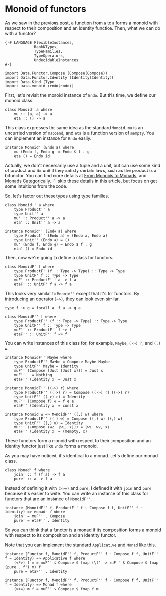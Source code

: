 # Monoid of functors

As we saw in [the previous post](./endo.html), a function from `a` to `a` forms a monoid with respect to their composition and an identity function. Then, what we can do with a functor?

```
{-# LANGUAGE FlexibleInstances,
             RankNTypes,
             TypeFamilies,
             TypeOperators,
             UndecidableInstances
#-}

import Data.Functor.Compose (Compose(Compose))
import Data.Functor.Identity (Identity(Identity))
import Data.Kind (Type)
import Data.Monoid (Endo(Endo))
```

First, let's revisit the monoid instance of `Endo`. But this time, we define our monoid class.

```
class Monoid' a where
    mu :: (a, a) -> a
    eta :: () -> a
```

This class expresses the same idea as the standard `Monoid`. `mu` is an uncurried version of `mappend`, and `eta` is a function version of `mempty`. You can implement an instance for `Endo` easily.

```
instance Monoid' (Endo a) where
    mu (Endo f, Endo g) = Endo $ f . g
    eta () = Endo id
```

Actually, we don't necessarily use a tuple and a unit, but can use some kind of product and its unit if they satisfy certain laws, such as the product is a bifunctor. You can find more details at [From Monoids to Monads](http://blog.sigfpe.com/2008/11/from-monoids-to-monads.html), and [Monads Categorically](https://bartoszmilewski.com/2016/12/27/monads-categorically/). I'll skip these details in this article, but focus on get some intuitions from the code.

So, let's factor out these types using type families.

```
class Monoid'' a where
    type Product'' a
    type Unit'' a
    mu' :: Product'' a -> a
    eta' :: Unit'' a -> a

instance Monoid'' (Endo a) where
    type Product'' (Endo a) = (Endo a, Endo a)
    type Unit'' (Endo a) = ()
    mu' (Endo f, Endo g) = Endo $ f . g
    eta' () = Endo id
```

Then, now we're going to define a class for functors.

```
class MonoidF' f where
    type ProductF' (f :: Type -> Type) :: Type -> Type
    type UnitF' f :: Type -> Type
    muF' :: ProductF' f a -> f a
    etaF' :: UnitF' f a -> f a
```

This looks very similar to `Monoid''` except that it's for functors. By introducing an operator `(~>)`, they can look even similar.

```
type f ~> g = forall a. f a -> g a

class MonoidF'' f where
    type ProductF'' (f :: Type -> Type) :: Type -> Type
    type UnitF'' f :: Type -> Type
    muF'' :: ProductF'' f ~> f
    etaF'' :: UnitF'' f ~> f
```

You can write instances of this class for, for example, `Maybe`, `(->) r`, and `(,) w`.

```
instance MonoidF'' Maybe where
    type ProductF'' Maybe = Compose Maybe Maybe
    type UnitF'' Maybe = Identity
    muF'' (Compose (Just (Just x))) = Just x
    muF'' _ = Nothing
    etaF'' (Identity x) = Just x

instance MonoidF'' ((->) r) where
    type ProductF'' ((->) r) = Compose ((->) r) ((->) r)
    type UnitF'' ((->) r) = Identity
    muF'' (Compose f) e = f e e
    etaF'' (Identity x) = const x

instance Monoid w => MonoidF'' ((,) w) where
    type ProductF'' ((,) w) = Compose ((,) w) ((,) w)
    type UnitF'' ((,) w) = Identity
    muF'' (Compose (w2, (w1, x))) = (w1  w2, x)
    etaF'' (Identity x) = (mempty, x)
```

These functors form a monoid with respect to their composition and an identity functor just like `Endo` forms a monoid.

As you may have noticed, it's identical to a monad. Let's define our monad class.

```
class Monad' f where
    join' :: f (f a) -> f a
    pure' :: a -> f a
```

Instead of defining it with `(>>=)` and `pure`, I defined it with `join` and `pure` because it's easier to write. You can write an instance of this class for functors that are an instance of `MonoidF''`.

```
instance (MonoidF'' f, ProductF'' f ~ Compose f f, UnitF'' f ~ Identity) => Monad' f where
    join' = muF'' . Compose
    pure' = etaF'' . Identity
```

So you can think that a functor is a monad if its composition forms a monoid with respect to its composition and an identity functor.

Note that you can implement the standard `Applicative` and `Monad` like this.

```
instance (Functor f, MonoidF'' f, ProductF'' f ~ Compose f f, UnitF'' f ~ Identity) => Applicative f where
    (<*>) f m = muF'' $ Compose $ fmap (\f' -> muF'' $ Compose $ fmap (pure . f') m) f
    pure = etaF'' . Identity

instance (Functor f, MonoidF'' f, ProductF'' f ~ Compose f f, UnitF'' f ~ Identity) => Monad f where
    (>>=) m f = muF'' $ Compose $ fmap f m
```

